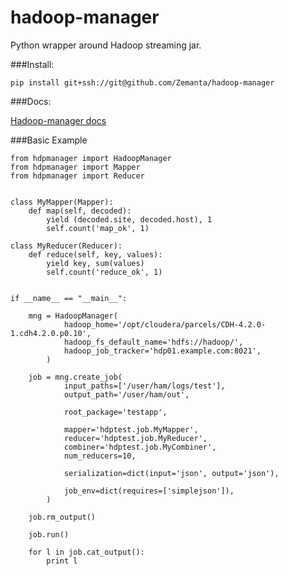 hadoop-manager
====

Python wrapper around Hadoop streaming jar.


###Install:

	pip install git+ssh://git@github.com/Zemanta/hadoop-manager


###Docs:

[Hadoop-manager docs](http://pythonhosted.org/pysandra-unit/)


###Basic Example

	from hdpmanager import HadoopManager
	from hdpmanager import Mapper
	from hdpmanager import Reducer


	class MyMapper(Mapper):
		def map(self, decoded):
			yield (decoded.site, decoded.host), 1
			self.count('map_ok', 1)

	class MyReducer(Reducer):
		def reduce(self, key, values):
			yield key, sum(values)
			self.count('reduce_ok', 1)


	if __name__ == "__main__":

		mng = HadoopManager(
				hadoop_home='/opt/cloudera/parcels/CDH-4.2.0-1.cdh4.2.0.p0.10',
				hadoop_fs_default_name='hdfs://hadoop/',
				hadoop_job_tracker='hdp01.example.com:8021',
			)

		job = mng.create_job(
				input_paths=['/user/ham/logs/test'],
				output_path='/user/ham/out',

				root_package='testapp',

				mapper='hdptest.job.MyMapper',
				reducer='hdptest.job.MyReducer',
				combiner='hdptest.job.MyCombiner',
				num_reducers=10,

				serialization=dict(input='json', output='json'),

				job_env=dict(requires=['simplejson']),
			)

		job.rm_output()

		job.run()

		for l in job.cat_output():
			print l

